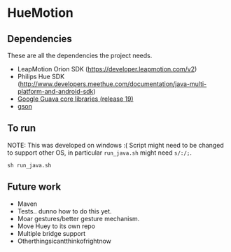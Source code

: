 HueMotion
=========

Dependencies
------------
These are all the dependencies the project needs.

- LeapMotion Orion SDK (https://developer.leapmotion.com/v2)
- Philips Hue SDK (http://www.developers.meethue.com/documentation/java-multi-platform-and-android-sdk)
- [Google Guava core libraries (release 19)](https://github.com/google/guava/wiki/Release19)
- [gson](http://repo1.maven.org/maven2/com/google/code/gson/gson/2.7/gson-2.7.jar)

To run
------

NOTE: This was developed on windows :( Script might need to be changed to
support other OS, in particular `run_java.sh` might need `s/:/;`.

`sh run_java.sh`

Future work
-----------

- Maven
- Tests.. dunno how to do this yet.
- Moar gestures/better gesture mechanism.
- Move Huey to its own repo
- Multiple bridge support
- Otherthingsicantthinkofrightnow